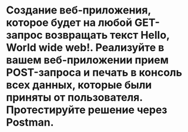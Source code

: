# Создание веб-приложения, которое будет на любой GET-запрос возвращать текст Hello, World wide web!. Реализуйте в вашем веб-приложении прием POST-запроса и печать в консоль всех данных, которые были приняты от пользователя. Протестируйте решение через Postman.